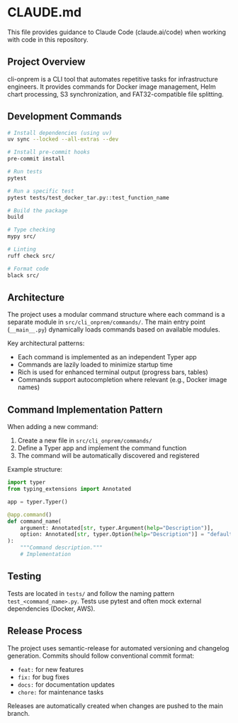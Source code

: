 # CLAUDE.md

This file provides guidance to Claude Code (claude.ai/code) when working with code in this repository.

## Project Overview

cli-onprem is a CLI tool that automates repetitive tasks for infrastructure engineers. It provides commands for Docker image management, Helm chart processing, S3 synchronization, and FAT32-compatible file splitting.

## Development Commands

```bash
# Install dependencies (using uv)
uv sync --locked --all-extras --dev

# Install pre-commit hooks
pre-commit install

# Run tests
pytest

# Run a specific test
pytest tests/test_docker_tar.py::test_function_name

# Build the package
build

# Type checking
mypy src/

# Linting
ruff check src/

# Format code
black src/
```

## Architecture

The project uses a modular command structure where each command is a separate module in `src/cli_onprem/commands/`. The main entry point (`__main__.py`) dynamically loads commands based on available modules.

Key architectural patterns:
- Each command is implemented as an independent Typer app
- Commands are lazily loaded to minimize startup time
- Rich is used for enhanced terminal output (progress bars, tables)
- Commands support autocompletion where relevant (e.g., Docker image names)

## Command Implementation Pattern

When adding a new command:
1. Create a new file in `src/cli_onprem/commands/`
2. Define a Typer app and implement the command function
3. The command will be automatically discovered and registered

Example structure:
```python
import typer
from typing_extensions import Annotated

app = typer.Typer()

@app.command()
def command_name(
    argument: Annotated[str, typer.Argument(help="Description")],
    option: Annotated[str, typer.Option(help="Description")] = "default"
):
    """Command description."""
    # Implementation
```

## Testing

Tests are located in `tests/` and follow the naming pattern `test_<command_name>.py`. Tests use pytest and often mock external dependencies (Docker, AWS).

## Release Process

The project uses semantic-release for automated versioning and changelog generation. Commits should follow conventional commit format:
- `feat:` for new features
- `fix:` for bug fixes
- `docs:` for documentation updates
- `chore:` for maintenance tasks

Releases are automatically created when changes are pushed to the main branch.